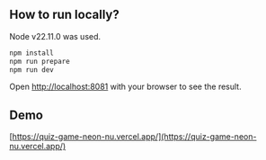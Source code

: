 ## How to run locally?

Node v22.11.0 was used.

```bash
npm install
npm run prepare
npm run dev
```

Open [http://localhost:8081](http://localhost:8081) with your browser to see the result.

## Demo

[https://quiz-game-neon-nu.vercel.app/](https://quiz-game-neon-nu.vercel.app/)

